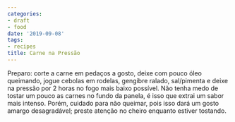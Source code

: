```yaml
---
categories:
- draft
- food
date: '2019-09-08'
tags:
- recipes
title: Carne na Pressão
---
```


Preparo: corte a carne em pedaços a gosto, deixe com pouco óleo queimando, jogue cebolas em rodelas, gengibre ralado, sal/pimenta e deixe na pressão por 2 horas no fogo mais baixo possível. Não tenha medo de tostar um pouco as carnes no fundo da panela, é isso que extrai um sabor mais intenso. Porém, cuidado para não queimar, pois isso dará um gosto amargo desagradável; preste atenção no cheiro enquanto estiver tostando.